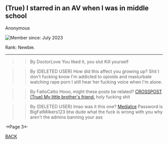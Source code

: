## (True) I starred in an AV when I was in middle school

Anonymous

![Member since: July 2023](https://files.catbox.moe/8hk3hb.jpg)

Rank: Newbie.

---

>>By DoctorLove
>>You liked it, you slut
>Kill yourself

>>By (DELETED USER)
>>How did this affect you growing up?
>Shit I don't fucking know I'm addicted to opioids and masturbate watching rape porn
>I still hear her fucking voice when I'm alone.

>>By FattoCatto
>>Hooo, might these posts be related?
>>[CROSSPOST (True) My little brother's friend.](https://rentry.org/4nuiy2)
>holy fucking shit 

>>By (DELETED USER)
>> lmao was it this one? 
>>[MediaIce](https://rentry.org/uv6o9s)
>>Password is BigFatMilkers123 btw
>dude what the fuck is wrong with you why aren't the admins banning your ass

->Page 3<-

[BACK](https://rentry.org/5gwcb2)